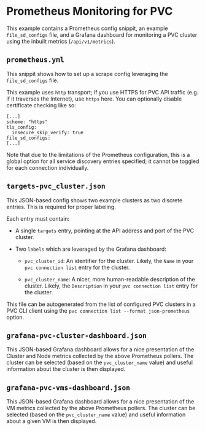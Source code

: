 # Prometheus Monitoring for PVC

This example contains a Prometheus config snippit, an example `file_sd_configs` file, and a Grafana dashboard for monitoring a PVC cluster using the inbuilt metrics (`/api/v1/metrics`).

## `prometheus.yml`

This snippit shows how to set up a scrape config leveraging the `file_sd_configs` file.

This example uses `http` transport; if you use HTTPS for PVC API traffic (e.g. if it traverses the Internet), use `https` here. You can optionally disable certificate checking like so:

```
[...]
scheme: "https"
tls_config:
  insecure_skip_verify: true
file_sd_configs:
[...]
```

Note that due to the limitations of the Prometheus configuration, this is a global option for all service discovery entries specified; it cannot be toggled for each connection individually.

## `targets-pvc_cluster.json`

This JSON-based config shows two example clusters as two discrete entries. This is required for proper labeling.

Each entry must contain:

* A single `targets` entry, pointing at the API address and port of the PVC cluster.

* Two `labels` which are leveraged by the Grafana dashboard:

   * `pvc_cluster_id`: An identifier for the cluster. Likely, the `Name` in your `pvc connection list` entry for the cluster.

   * `pvc_cluster_name`: A nicer, more human-readable description of the cluster. Likely, the `Description` in your `pvc connection list` entry for the cluster.

This file can be autogenerated from the list of configured PVC clusters in a PVC CLI client using the `pvc connection list --format json-prometheus` option.

## `grafana-pvc-cluster-dashboard.json`

This JSON-based Grafana dashboard allows for a nice presentation of the Cluster and Node metrics collected by the above Prometheus pollers. The cluster can be selected (based on the `pvc_cluster_name` value) and useful information about the cluster is then displayed.

## `grafana-pvc-vms-dashboard.json`

This JSON-based Grafana dashboard allows for a nice presentation of the VM metrics collected by the above Prometheus pollers. The cluster can be selected (based on the `pvc_cluster_name` value) and useful information about a given VM is then displayed.
